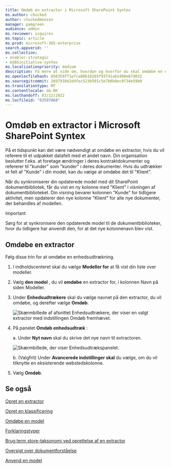 ```yaml
---
title: Omdøb en extractor i Microsoft SharePoint Syntex
ms.author: chucked
author: chuckedmonson
manager: pamgreen
audience: admin
ms.reviewer: ssquires
ms.topic: article
ms.prod: microsoft-365-enterprise
search.appverid: ''
ms.collection:
- enabler-strategic
- m365initiative-syntex
ms.localizationpriority: medium
description: Få mere at vide om, hvordan og hvorfor du skal omdøbe en extractor i Microsoft SharePoint Syntex.
ms.openlocfilehash: 850359f71e7ca08b16265f93741ab2498e87d032
ms.sourcegitcommit: 2697938d2d4fec523b501c5e7b0b8ec8f34e59b0
ms.translationtype: MT
ms.contentlocale: da-DK
ms.lasthandoff: 03/12/2022
ms.locfileid: "63597868"
---
```

# <a name="rename-an-extractor-in-microsoft-sharepoint-syntex"></a>Omdøb en extractor i Microsoft SharePoint Syntex

På et tidspunkt kan det være nødvendigt at omdøbe en extractor, hvis du vil referere til et udpakket datafelt med et andet navn. Din organisation beslutter f.eks. at foretage ændringer i deres kontraktdokumenter og refererer til "kunder" som "kunder" i deres dokumenter. Hvis du udtrækker et felt af "Kunde" i din model, kan du vælge at omdøbe det til "Klient".

Når du synkroniserer din opdaterede model med dit SharePoint dokumentbibliotek, får du vist en ny kolonne med "Klient" i visningen af dokumentbiblioteket. Din visning bevarer kolonnen "Kunde" for tidligere aktivitet, men opdaterer den nye kolonne "Klient" for alle nye dokumenter, der behandles af modellen. 

> [!IMPORTANT]
>  Sørg for at synkronisere den opdaterede model til de dokumentbiblioteker, hvor du tidligere har anvendt den, for at det nye kolonnenavn blev vist. 

## <a name="rename-an-extractor"></a>Omdøbe en extractor

Følg disse trin for at omdøbe en enhedsudtrækning.

1. I indholdscenteret skal du vælge **Modeller for** at få vist din liste over modeller.

2. Vælg **den model** , du vil **omdøbe** en extractor for, i kolonnen Navn på siden Modeller.

3. Under **Enhedsudtrækere** skal du vælge navnet på den extractor, du vil omdøbe, og derefter vælge **Omdøb**.

    ![Skærmbillede af afsnittet Enhedsudtrækere, der viser en valgt extractor med indstillingen Omdøb fremhævet.](../media/content-understanding/entity-extractor-rename.png) 

4. På panelet **Omdøb enhedsudtræk** :

   a. Under **Nyt navn** skal du skrive det nye navn til extractoren.

    ![Skærmbillede, der viser Enhedsudtrækspanelet.](../media/content-understanding/rename-entity-extractor-panel.png) 

   b. (Valgfrit) Under **Avancerede indstillinger skal** du vælge, om du vil tilknytte en eksisterende webstedskolonne.

5. Vælg **Omdøb**.

## <a name="see-also"></a>Se også
[Opret en extractor](create-an-extractor.md)

[Opret en klassificering](create-a-classifier.md)

[Omdøbe en model](rename-a-model.md)

[Forklaringstyper](explanation-types-overview.md)

[Brug term store-taksonomi ved oprettelse af en extractor](leverage-term-store-taxonomy.md)

[Oversigt over dokumentforståelse](document-understanding-overview.md)

[Anvend en model](apply-a-model.md) 
